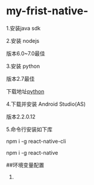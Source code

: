 # my-frist-native-
1.安装java sdk 

2.安装 nodejs 

  版本6.0~7.0最佳
  
  
3.安装 python 

  版本2.7最佳 
  
  下载地址[python](http://www.python.org/download)
  
4.下载并安装 Android Studio(AS) 

  版本2.2.0.12
  
5.命令行安装如下库 

  npm i -g react-native-cli
  
  npm i -g react-native
  
##环境变量配置

1.

